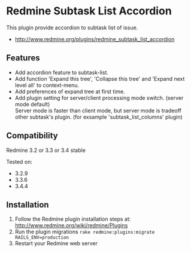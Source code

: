 # Redmine Subtask List Accordion

This plugin provide accordion to subtask list of issue.

* http://www.redmine.org/plugins/redmine_subtask_list_accordion

## Features

* Add accordion feature to subtask-list.
* Add function 'Expand this tree', 'Collapse this tree' and 'Expand next level all' to context-menu.
* Add preferences of expand tree at first time.
* Add plugin setting for server/client processing mode switch. (server mode default)  
Server mode is faster than client mode, but server mode is tradeoff other subtask's plugin. (for exsample 'subtask_list_columns' plugin)

## Compatibility

Redmine 3.2 or 3.3 or 3.4 stable

Tested on:
* 3.2.9
* 3.3.6
* 3.4.4

## Installation

1. Follow the Redmine plugin installation steps at: http://www.redmine.org/wiki/redmine/Plugins
2. Run the plugin migrations `rake redmine:plugins:migrate RAILS_ENV=production`
3. Restart your Redmine web server

